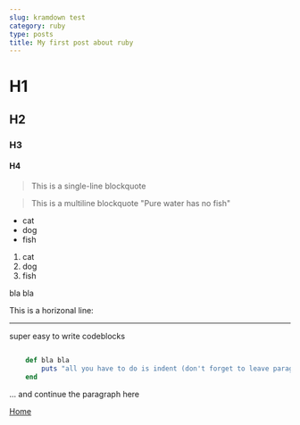 ```yaml
---
slug: kramdown test
category: ruby
type: posts
title: My first post about ruby
---
```


# H1

## H2

### H3

#### H4


> This is a single-line blockquote

>This
>is
>a
>multiline
>blockquote
> "Pure water has no fish"

* cat
* dog
* fish

1. cat
2. dog
3. fish

bla bla

This is a horizonal line:

* * *

super easy to write codeblocks

~~~ruby

    def bla bla
        puts "all you have to do is indent (don't forget to leave paragraph space)"
    end

~~~

... and continue the paragraph here

[Home]

[Home]: "/"
